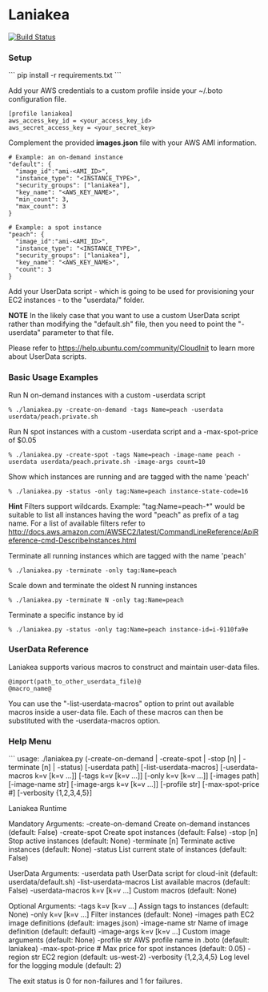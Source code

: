 Laniakea
========


[![Build Status](https://api.travis-ci.org/MozillaSecurity/laniakea.svg)](https://api.travis-ci.org/MozillaSecurity/laniakea.svg)


<h3>Setup</h3>
```
pip install -r requirements.txt
```

Add your AWS credentials to a custom profile inside your ~/.boto configuration file.
```
[profile laniakea]
aws_access_key_id = <your_access_key_id>
aws_secret_access_key = <your_secret_key>
```

Complement the provided **images.json** file with your AWS AMI information.
```
# Example: an on-demand instance
"default": {
  "image_id":"ami-<AMI_ID>",
  "instance_type": "<INSTANCE_TYPE>",
  "security_groups": ["laniakea"],
  "key_name": "<AWS_KEY_NAME>",
  "min_count": 3,
  "max_count": 3
}

# Example: a spot instance
"peach": {
  "image_id":"ami-<AMI_ID>",
  "instance_type": "<INSTANCE_TYPE>",
  "security_groups": ["laniakea"],
  "key_name": "<AWS_KEY_NAME>",
  "count": 3
}
```

Add your UserData script - which is going to be used for provisioning your EC2 instances - to the "userdata/" folder.

**NOTE**
In the likely case that you want to use a custom UserData script rather than modifying the "default.sh" file, then you need to point the "-userdata" parameter to that file.

Please refer to https://help.ubuntu.com/community/CloudInit to learn more about UserData scripts.


<h3>Basic Usage Examples</h3>

Run N on-demand instances with a custom -userdata script
```
% ./laniakea.py -create-on-demand -tags Name=peach -userdata userdata/peach.private.sh
```

Run N spot instances with a custom -userdata script and a -max-spot-price of $0.05
```
% ./laniakea.py -create-spot -tags Name=peach -image-name peach -userdata userdata/peach.private.sh -image-args count=10
```

Show which instances are running and are tagged with the name 'peach'
```
% ./laniakea.py -status -only tag:Name=peach instance-state-code=16
```

**Hint** Filters support wildcards. Example: "tag:Name=peach-*" would be suitable to list all instances having the  word "peach" as prefix of a tag name. For a list of available filters refer to http://docs.aws.amazon.com/AWSEC2/latest/CommandLineReference/ApiReference-cmd-DescribeInstances.html

Terminate all running instances which are tagged with the name 'peach'
```
% ./laniakea.py -terminate -only tag:Name=peach
```

Scale down and terminate the oldest N running instances
```
% ./laniakea.py -terminate N -only tag:Name=peach
```

Terminate a specific instance by id
```
% ./laniakea.py -status -only tag:Name=peach instance-id=i-9110fa9e
```

<h3>UserData Reference</h3>

Laniakea supports various macros to construct and maintain user-data files.
```
@import(path_to_other_userdata_file)@
@macro_name@
```
You can use the "-list-userdata-macros" option to print out available macros inside a user-data file. Each of these macros can then be substituted with the -userdata-macros option.


<h3>Help Menu</h3>
```
usage: ./laniakea.py
     (-create-on-demand | -create-spot | -stop [n] | -terminate [n] | -status)
     [-userdata path] [-list-userdata-macros]
     [-userdata-macros k=v [k=v ...]] [-tags k=v [k=v ...]]
     [-only k=v [k=v ...]] [-images path] [-image-name str]
     [-image-args k=v [k=v ...]] [-profile str]
     [-max-spot-price #] [-verbosity {1,2,3,4,5}]

Laniakea Runtime

Mandatory Arguments:
  -create-on-demand     Create on-demand instances (default: False)
  -create-spot          Create spot instances (default: False)
  -stop [n]             Stop active instances (default: None)
  -terminate [n]        Terminate active instances (default: None)
  -status               List current state of instances (default: False)

UserData Arguments:
  -userdata path        UserData script for cloud-init (default:
                        userdata/default.sh)
  -list-userdata-macros
                        List available macros (default: False)
  -userdata-macros k=v [k=v ...]
                        Custom macros (default: None)

Optional Arguments:
  -tags k=v [k=v ...]   Assign tags to instances (default: None)
  -only k=v [k=v ...]   Filter instances (default: None)
  -images path          EC2 image definitions (default: images.json)
  -image-name str       Name of image definition (default: default)
  -image-args k=v [k=v ...]
                        Custom image arguments (default: None)
  -profile str          AWS profile name in .boto (default: laniakea)
  -max-spot-price #     Max price for spot instances (default: 0.05)
  -region str           EC2 region (default: us-west-2)
  -verbosity {1,2,3,4,5}
                        Log level for the logging module (default: 2)

The exit status is 0 for non-failures and 1 for failures.
```
